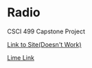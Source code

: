 # Radio
CSCI 499 Capstone Project

[Link to Site(Doesn't Work)](https://hrashid2000.github.io/Radio/)

[Lime Link](http://ssh.noglider.com:8088/)
